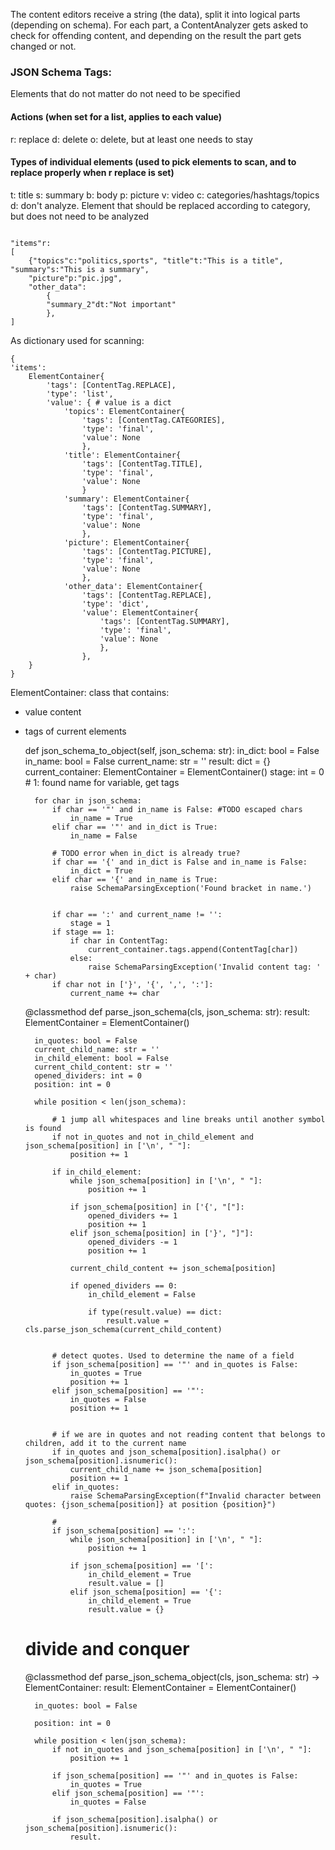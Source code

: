 The content editors receive a string (the data), split it into logical parts (depending on schema).
For each part, a ContentAnalyzer gets asked to check for offending content, and depending on the result
the part gets changed or not.

### JSON Schema Tags:

Elements that do not matter do not need to be specified

#### Actions (when set for a list, applies to each value)

r: replace
d: delete
o: delete, but at least one needs to stay

#### Types of individual elements (used to pick elements to scan, and to replace properly when r replace is set)

t: title
s: summary
b: body
p: picture
v: video
c: categories/hashtags/topics
d: don't analyze. Element that should be replaced according to category, but does not need to be analyzed

```

"items"r:
[
    {"topics"c:"politics,sports", "title"t:"This is a title", "summary"s:"This is a summary",
    "picture"p:"pic.jpg",
    "other_data":
        {
        "summary_2"dt:"Not important"
        },
]
````

As dictionary used for scanning:

````
{
'items':
    ElementContainer{
        'tags': [ContentTag.REPLACE],
        'type': 'list', 
        'value': { # value is a dict
            'topics': ElementContainer{
                'tags': [ContentTag.CATEGORIES],
                'type': 'final', 
                'value': None
                },
            'title': ElementContainer{
                'tags': [ContentTag.TITLE],
                'type': 'final', 
                'value': None
                }
            'summary': ElementContainer{
                'tags': [ContentTag.SUMMARY],
                'type': 'final', 
                'value': None
                },
            'picture': ElementContainer{
                'tags': [ContentTag.PICTURE],
                'type': 'final', 
                'value': None
                },
            'other_data': ElementContainer{
                'tags': [ContentTag.REPLACE],
                'type': 'dict', 
                'value': ElementContainer{
                    'tags': [ContentTag.SUMMARY],
                    'type': 'final', 
                    'value': None
                    },
                },
    }
}
````

ElementContainer: class that contains:

* value content
* tags of current elements

    def json_schema_to_object(self, json_schema: str):
        in_dict: bool = False
        in_name: bool = False
        current_name: str = ''
        result: dict = {}
        current_container: ElementContainer = ElementContainer()
        stage: int = 0 # 1: found name for variable, get tags




        for char in json_schema:
            if char == '"' and in_name is False: #TODO escaped chars
                in_name = True
            elif char == '"' and in_dict is True:
                in_name = False

            # TODO error when in_dict is already true?
            if char == '{' and in_dict is False and in_name is False:
                in_dict = True
            elif char == '{' and in_name is True:
                raise SchemaParsingException('Found bracket in name.')


            if char == ':' and current_name != '':
                stage = 1
            if stage == 1:
                if char in ContentTag:
                    current_container.tags.append(ContentTag[char])
                else:
                    raise SchemaParsingException('Invalid content tag: ' + char)
            if char not in ['}', '{', ',', ':']:
                current_name += char

    @classmethod
    def parse_json_schema(cls, json_schema: str):
        result: ElementContainer = ElementContainer()

        in_quotes: bool = False
        current_child_name: str = ''
        in_child_element: bool = False
        current_child_content: str = ''
        opened_dividers: int = 0
        position: int = 0

        while position < len(json_schema):
            
            # 1 jump all whitespaces and line breaks until another symbol is found
            if not in_quotes and not in_child_element and json_schema[position] in ['\n', " "]:
                position += 1

            if in_child_element:
                while json_schema[position] in ['\n', " "]:
                    position += 1

                if json_schema[position] in ['{', "["]:
                    opened_dividers += 1
                    position += 1
                elif json_schema[position] in ['}', "]"]:
                    opened_dividers -= 1
                    position += 1

                current_child_content += json_schema[position]

                if opened_dividers == 0:
                    in_child_element = False

                    if type(result.value) == dict:
                        result.value = cls.parse_json_schema(current_child_content)

            
            # detect quotes. Used to determine the name of a field
            if json_schema[position] == '"' and in_quotes is False:
                in_quotes = True
                position += 1
            elif json_schema[position] == '"':
                in_quotes = False
                position += 1
            
            
            # if we are in quotes and not reading content that belongs to children, add it to the current name
            if in_quotes and json_schema[position].isalpha() or json_schema[position].isnumeric():
                current_child_name += json_schema[position]
                position += 1
            elif in_quotes:
                raise SchemaParsingException(f"Invalid character between quotes: {json_schema[position]} at position {position}")
            
            # 
            if json_schema[position] == ':':
                while json_schema[position] in ['\n', " "]:
                    position += 1

                if json_schema[position] == '[':
                    in_child_element = True
                    result.value = []
                elif json_schema[position] == '{':
                    in_child_element = True
                    result.value = {}


    # divide and conquer
    @classmethod
    def parse_json_schema_object(cls, json_schema: str) -> ElementContainer:
        result: ElementContainer = ElementContainer()

        in_quotes: bool = False

        position: int = 0

        while position < len(json_schema):
            if not in_quotes and json_schema[position] in ['\n', " "]:
                position += 1

            if json_schema[position] == '"' and in_quotes is False:
                in_quotes = True
            elif json_schema[position] == '"':
                in_quotes = False

            if json_schema[position].isalpha() or json_schema[position].isnumeric():
                result.
